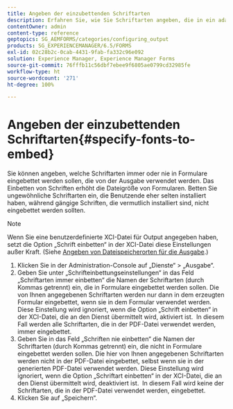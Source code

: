 ```yaml
---
title: Angeben der einzubettenden Schriftarten
description: Erfahren Sie, wie Sie Schriftarten angeben, die in ein adaptives Formular eingebettet werden sollen. Sie können angeben, welche Schriften in Formulare eingebettet oder nie eingebettet werden sollen, die vom Forms-Dienst erstellt werden.
contentOwner: admin
content-type: reference
geptopics: SG_AEMFORMS/categories/configuring_output
products: SG_EXPERIENCEMANAGER/6.5/FORMS
exl-id: 02c28b2c-0cab-4431-9fab-fa332c96e092
solution: Experience Manager, Experience Manager Forms
source-git-commit: 76fffb11c56dbf7ebee9f6805ae0799cd32985fe
workflow-type: ht
source-wordcount: '271'
ht-degree: 100%

---
```


# Angeben der einzubettenden Schriftarten{#specify-fonts-to-embed}

Sie können angeben, welche Schriftarten immer oder nie in Formulare eingebettet werden sollen, die von der Ausgabe verwendet werden. Das Einbetten von Schriften erhöht die Dateigröße von Formularen. Betten Sie ungewöhnliche Schriftarten ein, die Benutzende eher selten installiert haben, während gängige Schriften, die vermutlich installiert sind, nicht eingebettet werden sollten.

>[!NOTE]
>
>Wenn Sie eine benutzerdefinierte XCI-Datei für Output angegeben haben, setzt die Option „Schrift einbetten“ in der XCI-Datei diese Einstellungen außer Kraft. (Siehe [Angeben von Dateispeicherorten für die Ausgabe](/help/forms/using/admin-help/specify-file-locations-output.md#specify-file-locations-for-output).)

1. Klicken Sie in der Administration-Console auf „Dienste“ > „Ausgabe“.
1. Geben Sie unter „Schrifteinbettungseinstellungen“ in das Feld „Schriftarten immer einbetten“ die Namen der Schriftarten (durch Kommas getrennt) ein, die in Formulare eingebettet werden sollen. Die von Ihnen angegebenen Schriftarten werden nur dann in dem erzeugten Formular eingebettet, wenn sie in dem Formular verwendet werden. Diese Einstellung wird ignoriert, wenn die Option „Schrift einbetten“ in der XCI-Datei, die an den Dienst übermittelt wird, aktiviert ist.  In diesem Fall werden alle Schriftarten, die in der PDF-Datei verwendet werden, immer eingebettet.
1. Geben Sie in das Feld „Schriften nie einbetten“ die Namen der Schriftarten (durch Kommas getrennt) ein, die nicht in Formulare eingebettet werden sollen. Die hier von Ihnen angegebenen Schriftarten werden nicht in der PDF-Datei eingebettet, selbst wenn sie in der generierten PDF-Datei verwendet werden. Diese Einstellung wird ignoriert, wenn die Option „Schriftart einbetten“ in der XCI-Datei, die an den Dienst übermittelt wird, deaktiviert ist.  In diesem Fall wird keine der Schriftarten, die in der PDF-Datei verwendet werden, eingebettet.
1. Klicken Sie auf „Speichern“.

